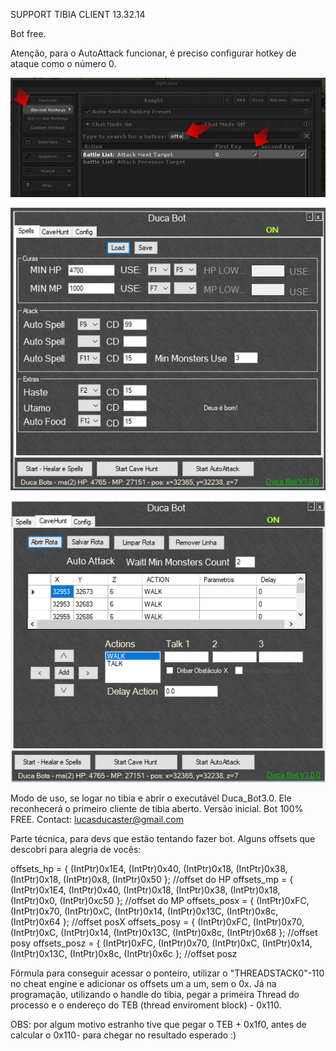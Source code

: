 SUPPORT TIBIA CLIENT 13.32.14

Bot free.

Atenção, para o AutoAttack funcionar, é preciso configurar hotkey de ataque como o número 0.


![Attack](https://github.com/LucasDuca/ducabot/blob/main/atk.png?raw=true)

![Spells](https://github.com/LucasDuca/ducabot/blob/main/2024-05-13_23h36_19.png?raw=true)

<img src="https://github.com/LucasDuca/ducabot/blob/main/2024-05-13_23h37_26.png?raw=true" alt="Spells">

Modo de uso, se logar no tibia e abrir o executável Duca_Bot3.0.
Ele reconhecerá o primeiro cliente de tibia aberto.
Versão inicial. Bot 100% FREE.
Contact: lucasducaster@gmail.com




Parte técnica, para devs que estão tentando fazer bot.
Alguns offsets que descobri para alegria de vocês:

offsets_hp = { (IntPtr)0x1E4, (IntPtr)0x40, (IntPtr)0x18, (IntPtr)0x38, (IntPtr)0x18, (IntPtr)0x8, (IntPtr)0x50 }; //offset do HP
offsets_mp = { (IntPtr)0x1E4, (IntPtr)0x40, (IntPtr)0x18, (IntPtr)0x38, (IntPtr)0x18, (IntPtr)0x0, (IntPtr)0xc50 }; //offset do MP
offsets_posx = { (IntPtr)0xFC, (IntPtr)0x70, (IntPtr)0xC, (IntPtr)0x14, (IntPtr)0x13C, (IntPtr)0x8c, (IntPtr)0x64 }; //offset posX
offsets_posy = { (IntPtr)0xFC, (IntPtr)0x70, (IntPtr)0xC, (IntPtr)0x14, (IntPtr)0x13C, (IntPtr)0x8c, (IntPtr)0x68 }; //offset posy
offsets_posz = { (IntPtr)0xFC, (IntPtr)0x70, (IntPtr)0xC, (IntPtr)0x14, (IntPtr)0x13C, (IntPtr)0x8c, (IntPtr)0x6c }; //offset posz

Fórmula para conseguir acessar o ponteiro, utilizar o "THREADSTACK0"-110 no cheat engine e adicionar os offsets um a um, sem o 0x.
Já na programação, utilizando o handle do tibia, pegar a primeira Thread do processo e o endereço do TEB (thread enviroment block) - 0x110.

OBS: por algum motivo estranho tive que pegar o TEB  + 0x1f0, antes de calcular o 0x110- para chegar no resultado esperado :)
